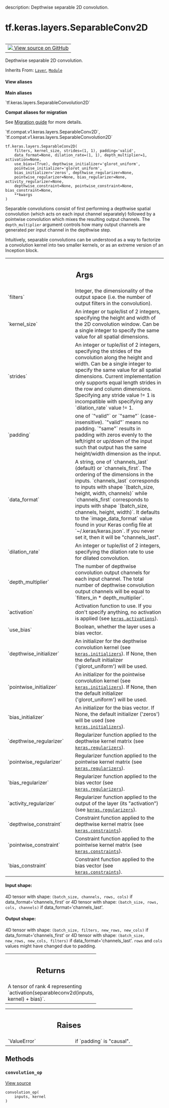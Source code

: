 description: Depthwise separable 2D convolution.

<div itemscope itemtype="http://developers.google.com/ReferenceObject">
<meta itemprop="name" content="tf.keras.layers.SeparableConv2D" />
<meta itemprop="path" content="Stable" />
<meta itemprop="property" content="__init__"/>
<meta itemprop="property" content="__new__"/>
<meta itemprop="property" content="convolution_op"/>
</div>

# tf.keras.layers.SeparableConv2D

<!-- Insert buttons and diff -->

<table class="tfo-notebook-buttons tfo-api nocontent" align="left">
<td>
  <a target="_blank" href="https://github.com/keras-team/keras/tree/v2.7.0/keras/layers/convolutional.py#L2102-L2270">
    <img src="https://www.tensorflow.org/images/GitHub-Mark-32px.png" />
    View source on GitHub
  </a>
</td>
</table>



Depthwise separable 2D convolution.

Inherits From: [`Layer`](../../../tf/keras/layers/Layer.md), [`Module`](../../../tf/Module.md)

<section class="expandable">
  <h4 class="showalways">View aliases</h4>
  <p>
<b>Main aliases</b>
<p>`tf.keras.layers.SeparableConvolution2D`</p>

<b>Compat aliases for migration</b>
<p>See
<a href="https://www.tensorflow.org/guide/migrate">Migration guide</a> for
more details.</p>
<p>`tf.compat.v1.keras.layers.SeparableConv2D`, `tf.compat.v1.keras.layers.SeparableConvolution2D`</p>
</p>
</section>

<pre class="devsite-click-to-copy prettyprint lang-py tfo-signature-link">
<code>tf.keras.layers.SeparableConv2D(
    filters, kernel_size, strides=(1, 1), padding=&#x27;valid&#x27;,
    data_format=None, dilation_rate=(1, 1), depth_multiplier=1, activation=None,
    use_bias=(True), depthwise_initializer=&#x27;glorot_uniform&#x27;,
    pointwise_initializer=&#x27;glorot_uniform&#x27;,
    bias_initializer=&#x27;zeros&#x27;, depthwise_regularizer=None,
    pointwise_regularizer=None, bias_regularizer=None, activity_regularizer=None,
    depthwise_constraint=None, pointwise_constraint=None, bias_constraint=None,
    **kwargs
)
</code></pre>



<!-- Placeholder for "Used in" -->

Separable convolutions consist of first performing
a depthwise spatial convolution
(which acts on each input channel separately)
followed by a pointwise convolution which mixes the resulting
output channels. The `depth_multiplier` argument controls how many
output channels are generated per input channel in the depthwise step.

Intuitively, separable convolutions can be understood as
a way to factorize a convolution kernel into two smaller kernels,
or as an extreme version of an Inception block.

<!-- Tabular view -->
 <table class="responsive fixed orange">
<colgroup><col width="214px"><col></colgroup>
<tr><th colspan="2"><h2 class="add-link">Args</h2></th></tr>

<tr>
<td>
`filters`
</td>
<td>
Integer, the dimensionality of the output space
(i.e. the number of output filters in the convolution).
</td>
</tr><tr>
<td>
`kernel_size`
</td>
<td>
An integer or tuple/list of 2 integers, specifying the
height and width of the 2D convolution window.
Can be a single integer to specify the same value for
all spatial dimensions.
</td>
</tr><tr>
<td>
`strides`
</td>
<td>
An integer or tuple/list of 2 integers,
specifying the strides of the convolution along the height and width.
Can be a single integer to specify the same value for
all spatial dimensions. Current implementation only supports equal
length strides in the row and column dimensions.
Specifying any stride value != 1 is incompatible with specifying
any `dilation_rate` value != 1.
</td>
</tr><tr>
<td>
`padding`
</td>
<td>
one of `"valid"` or `"same"` (case-insensitive).
`"valid"` means no padding. `"same"` results in padding with zeros evenly
to the left/right or up/down of the input such that output has the same
height/width dimension as the input.
</td>
</tr><tr>
<td>
`data_format`
</td>
<td>
A string,
one of `channels_last` (default) or `channels_first`.
The ordering of the dimensions in the inputs.
`channels_last` corresponds to inputs with shape
`(batch_size, height, width, channels)` while `channels_first`
corresponds to inputs with shape
`(batch_size, channels, height, width)`.
It defaults to the `image_data_format` value found in your
Keras config file at `~/.keras/keras.json`.
If you never set it, then it will be "channels_last".
</td>
</tr><tr>
<td>
`dilation_rate`
</td>
<td>
An integer or tuple/list of 2 integers, specifying
the dilation rate to use for dilated convolution.
</td>
</tr><tr>
<td>
`depth_multiplier`
</td>
<td>
The number of depthwise convolution output channels
for each input channel.
The total number of depthwise convolution output
channels will be equal to `filters_in * depth_multiplier`.
</td>
</tr><tr>
<td>
`activation`
</td>
<td>
Activation function to use.
If you don't specify anything, no activation is applied
(see <a href="../../../tf/keras/activations.md"><code>keras.activations</code></a>).
</td>
</tr><tr>
<td>
`use_bias`
</td>
<td>
Boolean, whether the layer uses a bias vector.
</td>
</tr><tr>
<td>
`depthwise_initializer`
</td>
<td>
An initializer for the depthwise convolution kernel
(see <a href="../../../tf/keras/initializers.md"><code>keras.initializers</code></a>). If None, then the default initializer
('glorot_uniform') will be used.
</td>
</tr><tr>
<td>
`pointwise_initializer`
</td>
<td>
An initializer for the pointwise convolution kernel
(see <a href="../../../tf/keras/initializers.md"><code>keras.initializers</code></a>). If None, then the default initializer
('glorot_uniform') will be used.
</td>
</tr><tr>
<td>
`bias_initializer`
</td>
<td>
An initializer for the bias vector. If None, the default
initializer ('zeros') will be used (see <a href="../../../tf/keras/initializers.md"><code>keras.initializers</code></a>).
</td>
</tr><tr>
<td>
`depthwise_regularizer`
</td>
<td>
Regularizer function applied to
the depthwise kernel matrix (see <a href="../../../tf/keras/regularizers.md"><code>keras.regularizers</code></a>).
</td>
</tr><tr>
<td>
`pointwise_regularizer`
</td>
<td>
Regularizer function applied to
the pointwise kernel matrix (see <a href="../../../tf/keras/regularizers.md"><code>keras.regularizers</code></a>).
</td>
</tr><tr>
<td>
`bias_regularizer`
</td>
<td>
Regularizer function applied to the bias vector
(see <a href="../../../tf/keras/regularizers.md"><code>keras.regularizers</code></a>).
</td>
</tr><tr>
<td>
`activity_regularizer`
</td>
<td>
Regularizer function applied to
the output of the layer (its "activation")
(see <a href="../../../tf/keras/regularizers.md"><code>keras.regularizers</code></a>).
</td>
</tr><tr>
<td>
`depthwise_constraint`
</td>
<td>
Constraint function applied to
the depthwise kernel matrix
(see <a href="../../../tf/keras/constraints.md"><code>keras.constraints</code></a>).
</td>
</tr><tr>
<td>
`pointwise_constraint`
</td>
<td>
Constraint function applied to
the pointwise kernel matrix
(see <a href="../../../tf/keras/constraints.md"><code>keras.constraints</code></a>).
</td>
</tr><tr>
<td>
`bias_constraint`
</td>
<td>
Constraint function applied to the bias vector
(see <a href="../../../tf/keras/constraints.md"><code>keras.constraints</code></a>).
</td>
</tr>
</table>



#### Input shape:

4D tensor with shape:
`(batch_size, channels, rows, cols)` if data_format='channels_first'
or 4D tensor with shape:
`(batch_size, rows, cols, channels)` if data_format='channels_last'.



#### Output shape:

4D tensor with shape:
`(batch_size, filters, new_rows, new_cols)` if data_format='channels_first'
or 4D tensor with shape:
`(batch_size, new_rows, new_cols, filters)` if data_format='channels_last'.
`rows` and `cols` values might have changed due to padding.



<!-- Tabular view -->
 <table class="responsive fixed orange">
<colgroup><col width="214px"><col></colgroup>
<tr><th colspan="2"><h2 class="add-link">Returns</h2></th></tr>
<tr class="alt">
<td colspan="2">
A tensor of rank 4 representing
`activation(separableconv2d(inputs, kernel) + bias)`.
</td>
</tr>

</table>



<!-- Tabular view -->
 <table class="responsive fixed orange">
<colgroup><col width="214px"><col></colgroup>
<tr><th colspan="2"><h2 class="add-link">Raises</h2></th></tr>

<tr>
<td>
`ValueError`
</td>
<td>
if `padding` is "causal".
</td>
</tr>
</table>



## Methods

<h3 id="convolution_op"><code>convolution_op</code></h3>

<a target="_blank" href="https://github.com/keras-team/keras/tree/v2.7.0/keras/layers/convolutional.py#L223-L238">View source</a>

<pre class="devsite-click-to-copy prettyprint lang-py tfo-signature-link">
<code>convolution_op(
    inputs, kernel
)
</code></pre>






